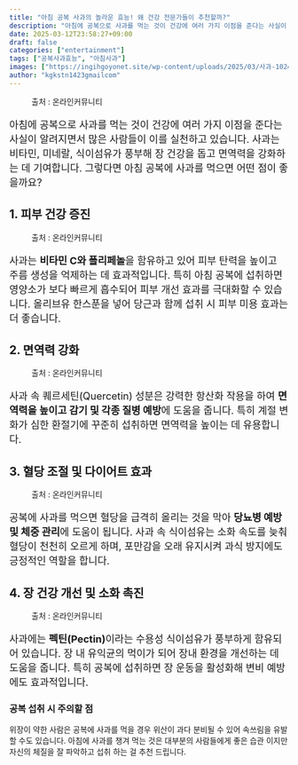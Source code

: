 ```yaml
---
title: "아침 공복 사과의 놀라운 효능! 왜 건강 전문가들이 추천할까?"
description: "아침에 공복으로 사과를 먹는 것이 건강에 여러 가지 이점을 준다는 사실이 알려지면서 많은 사람들이 이를 실천하고 있습니다. 사과는 비타민, 미네랄, 식이섬유가 풍부해 장 건강을 돕고 면역력을 강화하는 데 기여합니다. 그렇다면 아침 공복에 사과를 먹으면 어떤 점이 좋을까"
date: 2025-03-12T23:58:27+09:00
draft: false
categories: ["entertainment"]
tags: ["공복사과효능", "아침사과"]
images: ["https://ingihgoyonet.site/wp-content/uploads/2025/03/사과-1024x576.jpg", "https://ingihgoyonet.site/wp-content/uploads/2025/03/피부미인-683x1024.jpg", "https://ingihgoyonet.site/wp-content/uploads/2025/03/공복사과효능-1024x768.jpg", "https://ingihgoyonet.site/wp-content/uploads/2025/03/아침사과-683x1024.jpg", "https://ingihgoyonet.site/wp-content/uploads/2025/03/건강한-사과-1024x683.jpg"]
author: "kgkstn1423gmailcom"
---
```


<figure ><img src="https://ingihgoyonet.site/wp-content/uploads/2025/03/사과-1024x576.jpg" alt="" style="aspect-ratio:16/9;object-fit:cover"/><figcaption >출처 : 온라인커뮤니티</figcaption></figure> <p style="font-size:18px">아침에 공복으로 사과를 먹는 것이 건강에 여러 가지 이점을 준다는 사실이 알려지면서 많은 사람들이 이를 실천하고 있습니다. 사과는 비타민, 미네랄, 식이섬유가 풍부해 장 건강을 돕고 면역력을 강화하는 데 기여합니다. 그렇다면 아침 공복에 사과를 먹으면 어떤 점이 좋을까요?</p> <h2 >1. 피부 건강 증진</h2> <figure ><img src="https://ingihgoyonet.site/wp-content/uploads/2025/03/피부미인-683x1024.jpg" alt="" style="aspect-ratio:16/9;object-fit:cover"/><figcaption >출처 : 온라인커뮤니티</figcaption></figure> <p style="font-size:18px">사과는 <strong>비타민 C와 폴리페놀</strong>을 함유하고 있어 피부 탄력을 높이고 주름 생성을 억제하는 데 효과적입니다. 특히 아침 공복에 섭취하면 영양소가 보다 빠르게 흡수되어 피부 개선 효과를 극대화할 수 있습니다. 올리브유 한스푼을 넣어 당근과 함께 섭취 시 피부 미용 효과는 더 좋습니다.</p> <h2 >2. 면역력 강화</h2> <figure ><img src="https://ingihgoyonet.site/wp-content/uploads/2025/03/공복사과효능-1024x768.jpg" alt="" style="aspect-ratio:16/9;object-fit:cover"/><figcaption >출처 : 온라인커뮤니티</figcaption></figure> <p style="font-size:18px">사과 속 퀘르세틴(Quercetin) 성분은 강력한 항산화 작용을 하여 <strong>면역력을 높이고 감기 및 각종 질병 예방</strong>에 도움을 줍니다. 특히 계절 변화가 심한 환절기에 꾸준히 섭취하면 면역력을 높이는 데 유용합니다.</p> <h2 >3. 혈당 조절 및 다이어트 효과</h2> <figure ><img src="https://ingihgoyonet.site/wp-content/uploads/2025/03/아침사과-683x1024.jpg" alt="" style="aspect-ratio:16/9;object-fit:cover"/><figcaption >출처 : 온라인커뮤니티</figcaption></figure> <p style="font-size:18px">공복에 사과를 먹으면 혈당을 급격히 올리는 것을 막아 <strong>당뇨병 예방 및 체중 관리</strong>에 도움이 됩니다. 사과 속 식이섬유는 소화 속도를 늦춰 혈당이 천천히 오르게 하며, 포만감을 오래 유지시켜 과식 방지에도 긍정적인 역할을 합니다.</p> <h2 >4. 장 건강 개선 및 소화 촉진</h2> <figure ><img src="https://ingihgoyonet.site/wp-content/uploads/2025/03/건강한-사과-1024x683.jpg" alt="" style="aspect-ratio:16/9;object-fit:cover"/><figcaption >출처 : 온라인커뮤니티</figcaption></figure> <p style="font-size:18px">사과에는 <strong>펙틴(Pectin)</strong>이라는 수용성 식이섬유가 풍부하게 함유되어 있습니다. 장 내 유익균의 먹이가 되어 장내 환경을 개선하는 데 도움을 줍니다. 특히 공복에 섭취하면 장 운동을 활성화해 변비 예방에도 효과적입니다.</p> <h3 ><strong>공복 섭취 시 주의할 점</strong></h3> <p>위장이 약한 사람은 공복에 사과를 먹을 경우 위산이 과다 분비될 수 있어 속쓰림을 유발할 수도 있습니다. 아침에 사과를 챙겨 먹는 것은 대부분의 사람들에게 좋은 습관 이지만 자신의 체질을 잘 파악하고 섭취 하는 걸 추천 드립니다.</p>